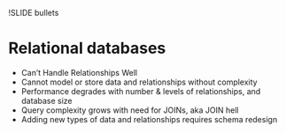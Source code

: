 !SLIDE bullets

# Relational databases

  * Can’t Handle Relationships Well
  * Cannot model or store data and relationships without complexity
  * Performance degrades with number & levels of relationships, and database size
  * Query complexity grows with need for JOINs, aka JOIN hell
  * Adding new types of data and relationships requires schema redesign

